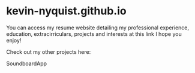 # kevin-nyquist.github.io

You can access my resume website detailing my professional experience, education, extracirriculars, projects and interests at this link  <a href="http://kevin-nyquist.github.io/resume-website/"><a> I hope you enjoy!

Check out my other projects here:

SoundboardApp <a href="http://kevin-nyquist.github.io/soundboard/"><a>
